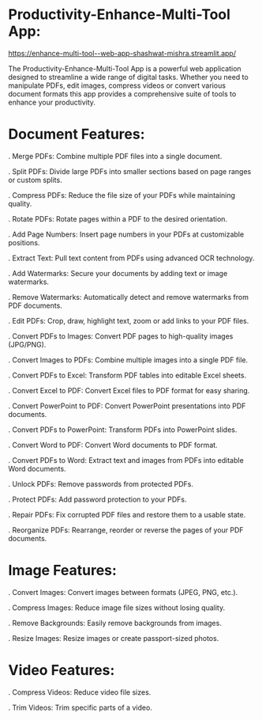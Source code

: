 # Productivity-Enhance-Multi-Tool App: 
https://enhance-multi-tool--web-app-shashwat-mishra.streamlit.app/

The Productivity-Enhance-Multi-Tool App is a powerful web application designed to streamline a wide range of digital tasks. Whether you need to manipulate PDFs, edit images, compress videos or convert various document formats this app provides a comprehensive suite of tools to enhance your productivity.


# Document Features:

. Merge PDFs: Combine multiple PDF files into a single document.

. Split PDFs: Divide large PDFs into smaller sections based on page ranges or custom splits.

. Compress PDFs: Reduce the file size of your PDFs while maintaining quality.

. Rotate PDFs: Rotate pages within a PDF to the desired orientation.

. Add Page Numbers: Insert page numbers in your PDFs at customizable positions.

. Extract Text: Pull text content from PDFs using advanced OCR technology.

. Add Watermarks: Secure your documents by adding text or image watermarks.

. Remove Watermarks: Automatically detect and remove watermarks from PDF documents.

. Edit PDFs: Crop, draw, highlight text, zoom or add links to your PDF files.

. Convert PDFs to Images: Convert PDF pages to high-quality images (JPG/PNG).

. Convert Images to PDFs: Combine multiple images into a single PDF file.

. Convert PDFs to Excel: Transform PDF tables into editable Excel sheets.

. Convert Excel to PDF: Convert Excel files to PDF format for easy sharing.

. Convert PowerPoint to PDF: Convert PowerPoint presentations into PDF documents.

. Convert PDFs to PowerPoint: Transform PDFs into PowerPoint slides.

. Convert Word to PDF: Convert Word documents to PDF format.

. Convert PDFs to Word: Extract text and images from PDFs into editable Word documents.

. Unlock PDFs: Remove passwords from protected PDFs.

. Protect PDFs: Add password protection to your PDFs.

. Repair PDFs: Fix corrupted PDF files and restore them to a usable state.

. Reorganize PDFs: Rearrange, reorder or reverse the pages of your PDF documents.

# Image Features:

. Convert Images: Convert images between formats (JPEG, PNG, etc.).

. Compress Images: Reduce image file sizes without losing quality.

. Remove Backgrounds: Easily remove backgrounds from images.

. Resize Images: Resize images or create passport-sized photos.

# Video Features: 

. Compress Videos: Reduce video file sizes.

. Trim Videos: Trim specific parts of a video.
